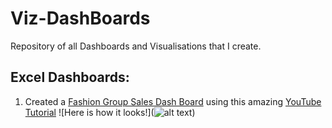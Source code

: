 # Viz-DashBoards
Repository of all Dashboards and Visualisations that I create. 

## Excel Dashboards:
1. Created a [Fashion Group Sales Dash Board](https://github.com/d-saikrishna/Viz-DashBoards/blob/master/Excel/Fashion%20Group%20Sales%20Dash%20Board/Fashion%20Group%20Sales%20Dashboard.xlsx) using this amazing [YouTube Tutorial](https://www.youtube.com/watch?v=K74_FNnlIF8)
![Here is how it looks!](![alt text](https://raw.githubusercontent.com/username/projectname/branch/path/to/img.png))
